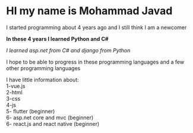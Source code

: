 # HI my name is Mohammad Javad 

I started programming about 4 years ago and I still think I am a newcomer

**In these 4 years I learned Python and C#**

*I learned asp.net from C# and django from Python*

I hope to be able to progress in these programming languages ​​and a few other programming languages

I have little information about:<br>
1-vue.js<br>
2-html<br>
3-css<br>
4-js <br>
5- flutter (beginner) <br>
6- asp.net core and mvc (beginner) <br>
6- react.js and react native (beginner)
